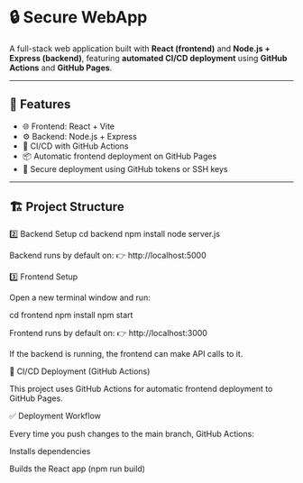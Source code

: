 # 🔒 Secure WebApp

A full-stack web application built with **React (frontend)** and **Node.js + Express (backend)**, featuring **automated CI/CD deployment** using **GitHub Actions** and **GitHub Pages**.

---

## 🚀 Features
- 🌐 Frontend: React + Vite
- ⚙️ Backend: Node.js + Express
- 🔄 CI/CD with GitHub Actions
- 📦 Automatic frontend deployment on GitHub Pages
- 🔑 Secure deployment using GitHub tokens or SSH keys

---

## 🏗️ Project Structure
2️⃣ Backend Setup
cd backend
npm install
node server.js


Backend runs by default on:
👉 http://localhost:5000

3️⃣ Frontend Setup

Open a new terminal window and run:

cd frontend
npm install
npm start


Frontend runs by default on:
👉 http://localhost:3000

If the backend is running, the frontend can make API calls to it.

🔄 CI/CD Deployment (GitHub Actions)

This project uses GitHub Actions for automatic frontend deployment to GitHub Pages.

✅ Deployment Workflow

Every time you push changes to the main branch, GitHub Actions:

Installs dependencies

Builds the React app (npm run build)

